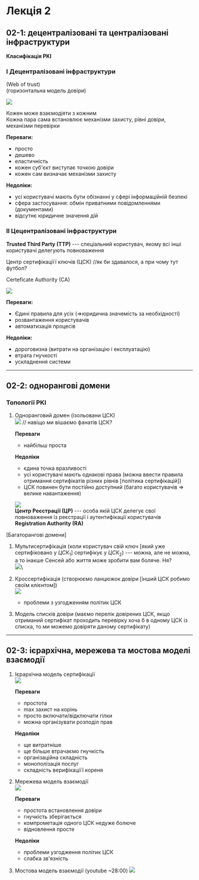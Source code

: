 # Лекція 2
## 02-1: децентралізовані та централізовані інфраструктури

**Класифікація PKI**

### **I Децентралізовані інфраструктури** 
(Web of trust) \
(горизонтальна модель довіри)

![](./pictures/DI.png)

Кожен може взаємодіяти з кожним\
Кожна пара сама встановлює механізми захисту, рівні довіри, механізми перевірки

**Переваги:**
+ просто
+ дешево 
+ еластичність 
+ кожен суб'єкт виступає точкою довіри
+ кожен сам визначає механізми захисту

**Недоліки:**
- усі користувачі мають бути обізнанні у сфері інформаційній безпекі
- сфера застосування: обмін приватними повідомленнями (документами)
- відсутнє юридичне значення дій

### **II Цецентралізовані інфраструктури**

**Trusted Third Party (TTP)** --- спеціальний користувач, якому всі інші користувачі делегують повноваження 

Центр сертифікаціїї ключів (ЦСК) //як би здавалося, а при чому тут футбол? 
   
Certeficate Authority (CA)

![](./pictures/CI.png)

**Переваги:**
+ Єдині правила для усіх ($\Rightarrow$юридична значемість за необхідності)
+ розвантаження користувачів
+ автоматизація процесів

**Недоліки:**
+ дороговизна (витрати на організацію і експлуатацію)
+ втрата гнучкості
+ ускладнення системи

---

##  02-2: однорангові домени

### **Топології PKI**

1. Одноранговий домен (ізольовани ЦСК)\
    ![](./pictures/M1.png)
    // навіщо ми вішаємо фанатів ЦСК?

    **Переваги**
    + найбільш проста

    **Недоліки**
    - єдина точка вразливості
    - усі користувачі мають однакові права (можна ввести правила отримання сертифікатів різних рівнів [політика сертифікацій])
    - ЦСК повинен бути постійно доступний (багато користувачів $\Rightarrow$ велике навантаження)


    ![](./pictures/RA.png)\
    **Центр Реєстрації (ЦР)** --- особа якій ЦСК делегує свої повноваження із реєстрації і аутентифікації користувачів\
    **Registration Authority (RA)**


[Багаторангові домени]

1. Мультисертифікація (коли користувач свій ключ [який уже сертифіковано у $ЦСК_1$] сертифікує у $ЦСК_2$) --- можна, але не можна, а то інакше Сенсей або життя може зробити вам боляче. Ня?\
    ![](./pictures/MC.png)\

2. Кроссертифікація (створюємо ланцюжок довіри [інший ЦСК робимо своїм клієнтом])\
    ![](./pictures/CC.png)
    - проблеми з узгодженням політик ЦСК

3. Модель списків довіри (маємо перелік довірених ЦСК, якщо отриманий сертифікат проходить перевірку хоча б в одному ЦСК із списка, то ми можемо довіряти даному сертифікату)

---

## 02-3: ієрархічна, мережева та мостова моделі взаємодії

1. Ієрархічна модель сертифікації \
    ![](./pictures/IMC.png)

    **Переваги**
    + простота
    + max захист на корінь 
    + просто включати/відключати гілки
    + можна організувати розподіл прав

    **Недоліки**
    - ще витратніше 
    - ще більше втрачаємо гнучкість
    - організаційна складність
    - монополізація послуг
    - складність верифікаціїї кореня

2. Мережева модель взаємодії\
    ![](./pictures/NM.png)

    **Переваги**
    + простота встановлення довіри
    + гнучкість зберігається
    + компрометація одного ЦСК недуже болюче
    + відновлення просте

    **Недоліки** 
    - проблеми узгодження політик ЦСК
    - слабка зв'язність

3. Мостова модель взаємодії (youtube ~28:00)
    ![](./pictures/BC.png)